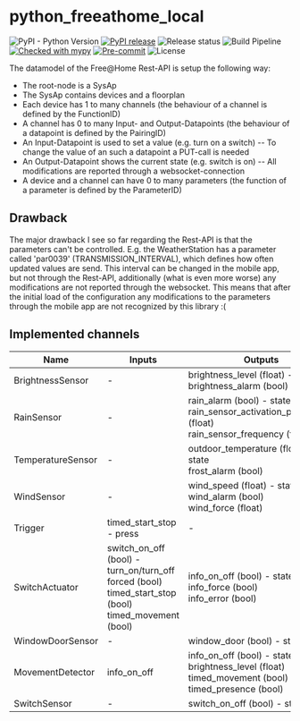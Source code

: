 # python_freeathome_local

![PyPI - Python Version](https://img.shields.io/pypi/pyversions/python_freeathome_local?logo=python)
[![PyPI release](https://img.shields.io/pypi/v/python_freeathome_local)](https://pypi.org/project/python_freeathome_local/)
![Release status](https://img.shields.io/pypi/status/python_freeathome_local)
![Build Pipeline](https://img.shields.io/github/actions/workflow/status/derjoerg/python_freeathome_local/ci.yml)
[![Checked with mypy](http://www.mypy-lang.org/static/mypy_badge.svg)](http://mypy-lang.org/)
[![Pre-commit](https://img.shields.io/badge/pre--commit-enabled-brightgreen?logo=pre-commit&logoColor=f8b424)](https://github.com/pre-commit/pre-commit)
![License](https://img.shields.io/github/license/derjoerg/python_freeathome_local)

The datamodel of the Free@Home Rest-API is setup the following way:
- The root-node is a SysAp
- The SysAp contains devices and a floorplan
- Each device has 1 to many channels (the behaviour of a channel is defined by the FunctionID)
- A channel has 0 to many Input- and Output-Datapoints (the behaviour of a datapoint is defined by the PairingID)
- An Input-Datapoint is used to set a value (e.g. turn on a switch)
-- To change the value of an such a datapoint a PUT-call is needed
- An Output-Datapoint shows the current state (e.g. switch is on)
-- All modifications are reported through a websocket-connection
- A device and a channel can have 0 to many parameters (the function of a parameter is defined by the ParameterID)

## Drawback
The major drawback I see so far regarding the Rest-API is that the parameters can't be controlled.
E.g. the WeatherStation has a parameter called 'par0039' (TRANSMISSION_INTERVAL), which defines how often updated values are send. This interval can be changed in the mobile app, but not through the Rest-API, additionally (what is even more worse) any modifications are not reported through the websocket. This means that after the initial load of the configuration any modifications to the parameters through the mobile app are not recognized by this library :(

## Implemented channels
| Name | Inputs | Outputs |
|--|--|--|
| BrightnessSensor | - | brightness_level (float) - state<br>brightness_alarm (bool) |
| RainSensor       | - | rain_alarm (bool) - state<br>rain_sensor_activation_percentage (float)<br>rain_sensor_frequency (float) |
| TemperatureSensor | - | outdoor_temperature (float) - state<br>frost_alarm (bool) |
| WindSensor | - | wind_speed (float) - state<br>wind_alarm (bool)<br>wind_force (float) |
| Trigger | timed_start_stop - press | - |
| SwitchActuator | switch_on_off (bool) - turn_on/turn_off<br>forced (bool)<br>timed_start_stop (bool)<br>timed_movement (bool) | info_on_off (bool) - state<br>info_force (bool)<br>info_error (bool) |
| WindowDoorSensor | - | window_door (bool) - state |
| MovementDetector | info_on_off | info_on_off (bool) - state<br>brightness_level (float)<br>timed_movement (bool)<br>timed_presence (bool) |
| SwitchSensor | - | switch_on_off (bool) - state |
